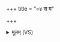 +++
title = "०४ स य"

+++
<details><summary>मूलम् (VS)</summary>

स य ए॒वंवि॒दुषा॒ व्रात्ये॒नाति॑सृष्टो जु॒होति॑ ॥
</details>